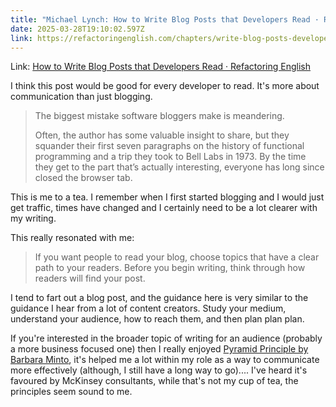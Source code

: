 ```yaml
---
title: "Michael Lynch: How to Write Blog Posts that Developers Read · Refactoring English"
date: 2025-03-28T19:10:02.597Z
link: https://refactoringenglish.com/chapters/write-blog-posts-developers-read/
---
```

Link: [How to Write Blog Posts that Developers Read · Refactoring English](https://refactoringenglish.com/chapters/write-blog-posts-developers-read/)

I think this post would be good for every developer to read. It's more about communication than just blogging.

> The biggest mistake software bloggers make is meandering.
>
> Often, the author has some valuable insight to share, but they squander their first seven paragraphs on the history of functional programming and a trip they took to Bell Labs in 1973. By the time they get to the part that’s actually interesting, everyone has long since closed the browser tab.

This is me to a tea. I remember when I first started blogging and I would just get traffic, times have changed and I certainly need to be a lot clearer with my writing.

This really resonated with me:

> If you want people to read your blog, choose topics that have a clear path to your readers. Before you begin writing, think through how readers will find your post.

I tend to fart out a blog post, and the guidance here is very similar to the guidance I hear from a lot of content creators. Study your medium, understand your audience, how to reach them, and then plan plan plan.

If you're interested in the broader topic of writing for an audience (probably a more business focused one) then I really enjoyed [Pyramid Principle by Barbara Minto](https://www.barbaraminto.com/), it's helped me a lot within my role as a way to communicate more effectively (although, I still have a long way to go).... I've heard it's favoured by McKinsey consultants, while that's not my cup of tea, the principles seem sound to me.
